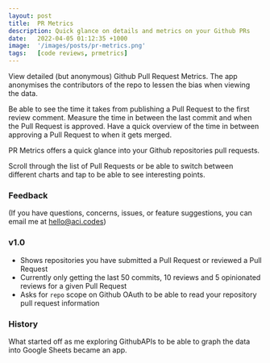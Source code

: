 ```yaml
---
layout: post
title:  PR Metrics
description: Quick glance on details and metrics on your Github PRs
date:   2022-04-05 01:12:35 +1000
image:  '/images/posts/pr-metrics.png'
tags:   [code reviews, prmetrics]
---
```

View detailed (but anonymous) Github Pull Request Metrics. The app anonymises the contributors of the repo to lessen the bias when viewing the data. 

Be able to see the time it takes from publishing a Pull Request to the first review comment. Measure the time in between the last commit and when the Pull Request is approved. Have a quick overview of the time in between approving a Pull Request to when it gets merged. 

PR Metrics offers a quick glance into your Github repositories pull requests. 

Scroll through the list of Pull Requests or be able to switch between different charts and tap to be able to see interesting points.

### Feedback
(If you have questions, concerns, issues, or feature suggestions, you can email me at hello@aci.codes)

### v1.0
- Shows repositories you have submitted a Pull Request or reviewed a Pull Request
- Currently only getting the last 50 commits, 10 reviews and 5 opinionated reviews for a given Pull Request
- Asks for `repo` scope on Github OAuth to be able to read your repository pull request information

### History
What started off as me exploring GithubAPIs to be able to graph the data into Google Sheets became an app.